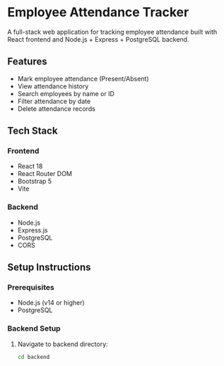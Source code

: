 # Employee Attendance Tracker

A full-stack web application for tracking employee attendance built with React frontend and Node.js + Express + PostgreSQL backend.

## Features

- Mark employee attendance (Present/Absent)
- View attendance history
- Search employees by name or ID
- Filter attendance by date
- Delete attendance records

## Tech Stack

### Frontend
- React 18
- React Router DOM
- Bootstrap 5
- Vite

### Backend
- Node.js
- Express.js
- PostgreSQL
- CORS

## Setup Instructions

### Prerequisites
- Node.js (v14 or higher)
- PostgreSQL

### Backend Setup

1. Navigate to backend directory:
   ```bash
   cd backend